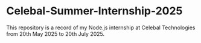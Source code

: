 # Celebal-Summer-Internship-2025

This repository is a record of my Node.js internship at Celebal Technologies from 20th May 2025 to 20th July 2025.
